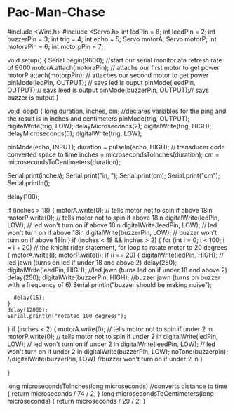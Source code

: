 # Pac-Man-Chase


#include <Wire.h>
#include <Servo.h>
int ledPin = 8;
int leedPin = 2;
int buzzerPin = 3;
int trig = 4;
int echo = 5;
Servo motorA;
Servo motorP;
int motoraPin = 6;
int motorpPin = 7;

void setup()
{
  Serial.begin(9600); //start our serial monitor ata refresh rate of 9600
  motorA.attach(motoraPin); // attachs our first motor to get power
  motorP.attach(motorpPin); // attaches our second motor to get  power
  pinMode(ledPin, OUTPUT); // says led is ouput
  pinMode(leedPin, OUTPUT);// says leed is output
  pinMode(buzzerPin, OUTPUT);// says buzzer is output
}

void loop()
{
  long duration, inches, cm; //declares variables for the ping and the result is in inches and centimeters
  pinMode(trig, OUTPUT);
  digitalWrite(trig, LOW);
  delayMicroseconds(2);
  digitalWrite(trig, HIGH);
  delayMicroseconds(5);
  digitalWrite(trig, LOW);

  pinMode(echo, INPUT);
  duration = pulseIn(echo, HIGH); // transducer code converted space to time
  inches = microsecondsToInches(duration);
  cm = microsecondsToCentimeters(duration);

  Serial.print(inches);
  Serial.print("in, ");
  Serial.print(cm);
  Serial.print("cm");
  Serial.println();

  delay(100);

  if (inches > 18)
  {
    motorA.write(0); // tells motor not to spin if above 18in
    motorP.write(0); // tells motor not to spin if above 18in
    digitalWrite(ledPin, LOW); // led won't turn on if above 18in
    digitalWrite(leedPin, LOW); // led won't turn on if above 18in
    digitalWrite(buzzerPin, LOW); // buzzer won't turn on if above 18in
  }
  if (inches < 18 && inches > 2)
  {
    for (int i = 0; i < 100; i = i + 20) // the knight rider statement, for loop to rotate motor to 20 degrees
    {
      motorA.write(i);
      motorP.write(i);
      if (i == 20)
      {
        digitalWrite(ledPin, HIGH); // led jawn (turns on led if under 18 and above 2)
        delay(250);
        digitalWrite(leedPin, HIGH); //led jawn (turns led on if under 18 and above 2)
        delay(250);
        digitalWrite(buzzerPin, HIGH); //buzzer jawn (turns on buzzer with a frequency of 6)
        Serial.println("buzzer should be making noise"); 
     
      delay(15);
    }
    delay(12000);
    Serial.println("rotated 100 degrees");
  }
  if (inches < 2)
  {
    motorA.write(0); // tells motor not to spin if under 2 in
    motorP.write(0); // tells motor not to spin if under 2 in
    digitalWrite(ledPin, LOW); // led won't turn on if under 2 in
    digitalWrite(leedPin, LOW); // led won't turn on if under 2 in
    digitalWrite(buzzerPin, LOW);
    noTone(buzzerpin);
    //digitalWrite(buzzerPin, LOW) //buzzer won't turn on if under 2 in
  }



}


long microsecondsToInches(long microseconds) //converts distance to time
{
  return microseconds / 74 / 2;
}
long microsecondsToCentimeters(long microseconds)
{
  return microseconds / 29 / 2;
}
